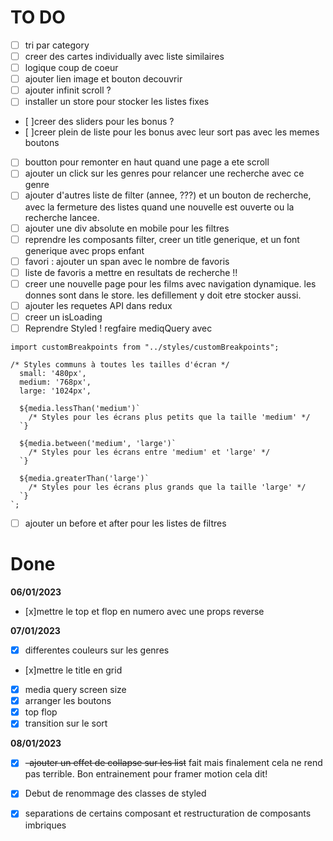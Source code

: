 # TO DO

- [ ] tri par category
- [ ] creer des cartes individually avec liste similaires
- [ ] logique coup de coeur
- [ ] ajouter lien image et bouton decouvrir
- [ ] ajouter infinit scroll ?
- [ ] installer un store pour stocker les listes fixes
- [ ]creer des sliders pour les bonus ?
- [ ]creer plein de liste pour les bonus avec leur sort pas avec les memes boutons
- [ ] boutton pour remonter en haut quand une page a ete scroll
- [ ] ajouter un click sur les genres pour relancer une recherche avec ce genre
- [ ] ajouter d'autres liste de filter (annee, ???) et un bouton de recherche, avec la fermeture des listes quand une nouvelle est ouverte ou la recherche lancee.
- [ ] ajouter une div absolute en mobile pour les filtres
- [ ] reprendre les composants filter, creer un title generique, et un font generique avec props enfant
- [ ] favori : ajouter un span avec le nombre de favoris
- [ ] liste de favoris a mettre en resultats de recherche !!
- [ ] creer une nouvelle page pour les films avec navigation dynamique. les donnes sont dans le store. les defillement y doit etre stocker aussi.
- [ ] ajouter les requetes API dans redux
- [ ] creer un isLoading
- [ ] Reprendre Styled ! regfaire mediqQuery avec

```
import customBreakpoints from "../styles/customBreakpoints";

/* Styles communs à toutes les tailles d'écran */
  small: '480px',
  medium: '768px',
  large: '1024px',

  ${media.lessThan('medium')`
    /* Styles pour les écrans plus petits que la taille 'medium' */
  `}

  ${media.between('medium', 'large')`
    /* Styles pour les écrans entre 'medium' et 'large' */
  `}

  ${media.greaterThan('large')`
    /* Styles pour les écrans plus grands que la taille 'large' */
  `}
`;
```

- [ ] ajouter un before et after pour les listes de filtres

# Done

**06/01/2023**

- [x]mettre le top et flop en numero avec une props reverse

**07/01/2023**

- [x] differentes couleurs sur les genres
- [x]mettre le title en grid
- [x] media query screen size
- [x] arranger les boutons
- [x] top flop
- [x] transition sur le sort

**08/01/2023**

- [x] ~~-ajouter un effet de collapse sur les list~~ fait mais finalement cela ne rend pas terrible. Bon entrainement pour framer motion cela dit!

- [x] Debut de renommage des classes de styled
- [x] separations de certains composant et restructuration de composants imbriques
